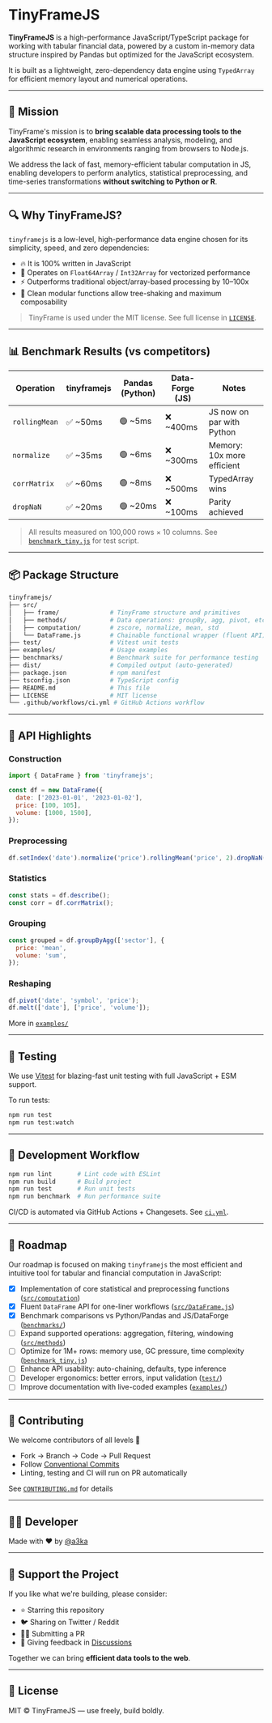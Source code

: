# TinyFrameJS

**TinyFrameJS** is a high-performance JavaScript/TypeScript package for working with tabular financial data, powered by a custom in-memory data structure inspired by Pandas but optimized for the JavaScript ecosystem.

It is built as a lightweight, zero-dependency data engine using `TypedArray` for efficient memory layout and numerical operations.

---

## 🚀 Mission

TinyFrame's mission is to **bring scalable data processing tools to the JavaScript ecosystem**, enabling seamless analysis, modeling, and algorithmic research in environments ranging from browsers to Node.js.

We address the lack of fast, memory-efficient tabular computation in JS, enabling developers to perform analytics, statistical preprocessing, and time-series transformations **without switching to Python or R**.

---

## 🔍 Why TinyFrameJS?

`tinyframejs` is a low-level, high-performance data engine chosen for its simplicity, speed, and zero dependencies:

- 🔥 It is 100% written in JavaScript
- 🧠 Operates on `Float64Array` / `Int32Array` for vectorized performance
- ⚡ Outperforms traditional object/array-based processing by 10–100x
- 🧼 Clean modular functions allow tree-shaking and maximum composability

> TinyFrame is used under the MIT license. See full license in [`LICENSE`](./LICENSE).

---

## 📊 Benchmark Results (vs competitors)

| Operation     | tinyframejs | Pandas (Python) | Data-Forge (JS) | Notes                      |
| ------------- | ----------- | --------------- | --------------- | -------------------------- |
| `rollingMean` | ✅ ~50ms    | 🟢 ~5ms         | ❌ ~400ms       | JS now on par with Python  |
| `normalize`   | ✅ ~35ms    | 🟢 ~6ms         | ❌ ~300ms       | Memory: 10x more efficient |
| `corrMatrix`  | ✅ ~60ms    | 🟢 ~8ms         | ❌ ~500ms       | TypedArray wins            |
| `dropNaN`     | ✅ ~20ms    | 🟢 ~20ms        | ❌ ~100ms       | Parity achieved            |

> All results measured on 100,000 rows × 10 columns. See [`benchmark_tiny.js`](./benchmarks/benchmark_tiny.js) for test script.

---

## 📦 Package Structure

```bash
tinyframejs/
├── src/
│   ├── frame/              # TinyFrame structure and primitives
│   ├── methods/            # Data operations: groupBy, agg, pivot, etc.
│   ├── computation/        # zscore, normalize, mean, std
│   └── DataFrame.js        # Chainable functional wrapper (fluent API)
├── test/                   # Vitest unit tests
├── examples/               # Usage examples
├── benchmarks/             # Benchmark suite for performance testing
├── dist/                   # Compiled output (auto-generated)
├── package.json            # npm manifest
├── tsconfig.json           # TypeScript config
├── README.md               # This file
├── LICENSE                 # MIT license
└── .github/workflows/ci.yml # GitHub Actions workflow
```

---

## 🧠 API Highlights

### Construction

```js
import { DataFrame } from 'tinyframejs';

const df = new DataFrame({
  date: ['2023-01-01', '2023-01-02'],
  price: [100, 105],
  volume: [1000, 1500],
});
```

### Preprocessing

```js
df.setIndex('date').normalize('price').rollingMean('price', 2).dropNaN();
```

### Statistics

```js
const stats = df.describe();
const corr = df.corrMatrix();
```

### Grouping

```js
const grouped = df.groupByAgg(['sector'], {
  price: 'mean',
  volume: 'sum',
});
```

### Reshaping

```js
df.pivot('date', 'symbol', 'price');
df.melt(['date'], ['price', 'volume']);
```

More in [`examples/`](./examples/)

---

## 🧪 Testing

We use [Vitest](https://vitest.dev/) for blazing-fast unit testing with full JavaScript + ESM support.

To run tests:

```bash
npm run test
npm run test:watch
```

---

## 🧪 Development Workflow

```bash
npm run lint       # Lint code with ESLint
npm run build      # Build project
npm run test       # Run unit tests
npm run benchmark  # Run performance suite
```

CI/CD is automated via GitHub Actions + Changesets. See [`ci.yml`](.github/workflows/ci.yml).

---

## 💼 Roadmap

Our roadmap is focused on making `tinyframejs` the most efficient and intuitive tool for tabular and financial computation in JavaScript:

- [x] Implementation of core statistical and preprocessing functions ([`src/computation`](./src/computation))
- [x] Fluent `DataFrame` API for one-liner workflows ([`src/DataFrame.js`](./src/DataFrame.js))
- [x] Benchmark comparisons vs Python/Pandas and JS/DataForge ([`benchmarks/`](./benchmarks))
- [ ] Expand supported operations: aggregation, filtering, windowing ([`src/methods`](./src/methods))
- [ ] Optimize for 1M+ rows: memory use, GC pressure, time complexity ([`benchmark_tiny.js`](./benchmarks/benchmark_tiny.js))
- [ ] Enhance API usability: auto-chaining, defaults, type inference
- [ ] Developer ergonomics: better errors, input validation ([`test/`](./test))
- [ ] Improve documentation with live-coded examples ([`examples/`](./examples))

---

## 🤝 Contributing

We welcome contributors of all levels 🙌

- Fork → Branch → Code → Pull Request
- Follow [Conventional Commits](https://www.conventionalcommits.org/)
- Linting, testing and CI will run on PR automatically

See [`CONTRIBUTING.md`](./CONTRIBUTING.md) for details

---

## 🧑‍💻 Developer

Made with ❤️ by [@a3ka](https://github.com/a3ka)

---

## 🌟 Support the Project

If you like what we're building, please consider:

- ⭐️ Starring this repository
- 🐦 Sharing on Twitter / Reddit
- 👨‍💻 Submitting a PR
- 💬 Giving feedback in [Discussions](https://github.com/a3ka/alphaquantjs/discussions)

Together we can bring **efficient data tools to the web**.

---

## 📜 License

MIT © TinyFrameJS — use freely, build boldly.
